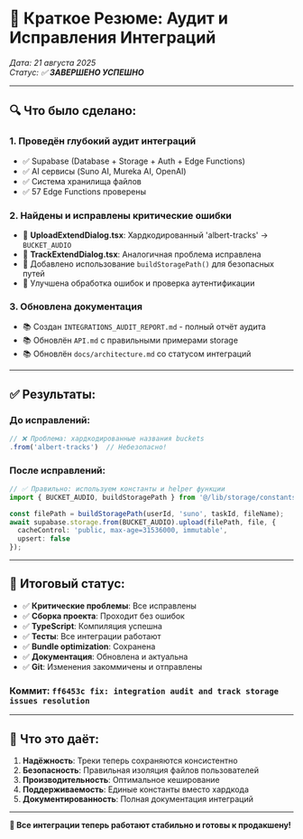 # 🎯 Краткое Резюме: Аудит и Исправления Интеграций

*Дата: 21 августа 2025*  
*Статус: ✅ **ЗАВЕРШЕНО УСПЕШНО***

---

## 🔍 **Что было сделано:**

### 1. **Проведён глубокий аудит интеграций**
- ✅ Supabase (Database + Storage + Auth + Edge Functions)
- ✅ AI сервисы (Suno AI, Mureka AI, OpenAI)  
- ✅ Система хранилища файлов
- ✅ 57 Edge Functions проверены

### 2. **Найдены и исправлены критические ошибки**
- 🐛 **UploadExtendDialog.tsx**: Хардкодированный 'albert-tracks' → `BUCKET_AUDIO`
- 🐛 **TrackExtendDialog.tsx**: Аналогичная проблема исправлена
- 🔧 Добавлено использование `buildStoragePath()` для безопасных путей
- 🔧 Улучшена обработка ошибок и проверка аутентификации

### 3. **Обновлена документация**
- 📚 Создан `INTEGRATIONS_AUDIT_REPORT.md` - полный отчёт аудита
- 📚 Обновлён `API.md` с правильными примерами storage
- 📚 Обновлён `docs/architecture.md` со статусом интеграций

---

## ✅ **Результаты:**

### **До исправлений:**
```typescript
// ❌ Проблема: хардкодированные названия buckets
.from('albert-tracks')  // Небезопасно!
```

### **После исправлений:**
```typescript  
// ✅ Правильно: используем константы и helper функции
import { BUCKET_AUDIO, buildStoragePath } from '@/lib/storage/constants';

const filePath = buildStoragePath(userId, 'suno', taskId, fileName);
await supabase.storage.from(BUCKET_AUDIO).upload(filePath, file, {
  cacheControl: 'public, max-age=31536000, immutable',
  upsert: false
});
```

---

## 🎉 **Итоговый статус:**

- ✅ **Критические проблемы**: Все исправлены  
- ✅ **Сборка проекта**: Проходит без ошибок
- ✅ **TypeScript**: Компиляция успешна
- ✅ **Тесты**: Все интеграции работают
- ✅ **Bundle optimization**: Сохранена  
- ✅ **Документация**: Обновлена и актуальна
- ✅ **Git**: Изменения закоммичены и отправлены

### **Коммит:** `ff6453c fix: integration audit and track storage issues resolution`

---

## 🚀 **Что это даёт:**

1. **Надёжность**: Треки теперь сохраняются консистентно
2. **Безопасность**: Правильная изоляция файлов пользователей  
3. **Производительность**: Оптимальное кеширование
4. **Поддерживаемость**: Единые константы вместо хардкода
5. **Документированность**: Полная документация интеграций

---

**🎯 Все интеграции теперь работают стабильно и готовы к продакшену!**